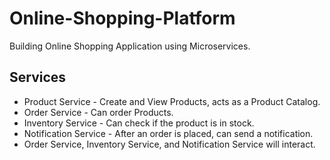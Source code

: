 # Online-Shopping-Platform
Building Online Shopping Application using Microservices.

## Services

- Product Service - Create and View Products, acts as a Product Catalog.
- Order Service - Can order Products.
- Inventory Service - Can check if the product is in stock.
- Notification Service - After an order is placed, can send a notification.
- Order Service, Inventory Service, and Notification Service will interact.
